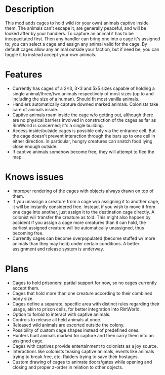 # Description

This mod adds cages to hold wild (or your own) animals captive inside them. The animals can't escape it,
are generally peaceful, and will be looked after by your handlers. To capture an animal it has to be incapacitated
first. Then any handler can bring one into a cage it's assigned to; you can select a cage and assign any animal valid for the cage. By default cages allow any animal outside your faction, but if need be, you can toggle it to instead accept your own animals.

# Features
* Currently has cages of a 2×3, 3×3 and 5x5 sizes capable of holding a single animal/three/two animals respectively of most sizes (up to and including the size of a human). Should fit most vanilla animals.
* Handlers automatically capture downed marked animals. Colonists take care of animals inside.
* Captive animals roam inside the cage w/o getting out, although there are no physical barriers involved in construction of the cages as far as RimWorld is concerned; it's a single building.
* Access inside/outside cages is possible only via the entrance cell. But the cage doesn't prevent interaction through the bars up to one cell in either direction. In particular, hungry creatures can snatch food lying close enough outside.
* If captive animals somehow become free, they will attempt to flee the map.

# Knows issues
* Improper rendering of the cages with objects always drawn on top of them.
* If you unassign a creature from a cage w/o assigning it to another cage, it will be instantly considered free. Instead, if you wish to move it from one cage into another, just assign it to the destination cage directly. A colonist will transfer the creature as told. This might also happen by accident if you assign a cage more creatures than it can hold, the earliest assigned creature will be automatically unassigned, thus becoming free.
* Currently cages can become overpopulated (become stuffed w/ more animals than they may hold) under certain conditions. A better assignment and release system is underway.

# Plans
* Cages to hold prisoners: partial support for now, so no cages currently accept them.
* Cages that hold more than one creature according to their combined body size.
* Cages define a separate, specific area with distinct rules regarding their usage, akin to prison cells, for better integration into RimWorld.
* Option to forbid to interact with captive animals.
* Controls to release all held animals at once.
* Released wild animals are escorted outside the colony.
* Possibility of custom cage shapes instead of predefined ones.
* Hunters hunt animals marked for capture and then carry them into an assigned cage.
* Cages with captives provide entertainment to colonists as a joy source.
* Interactions like colonists teasing captive animals, events like animals trying to break free, etc. Raiders trying to save their hostages.
* Custom drawing of cages to animate doors/gates while opening and closing and proper z-order in relation to other objects.
